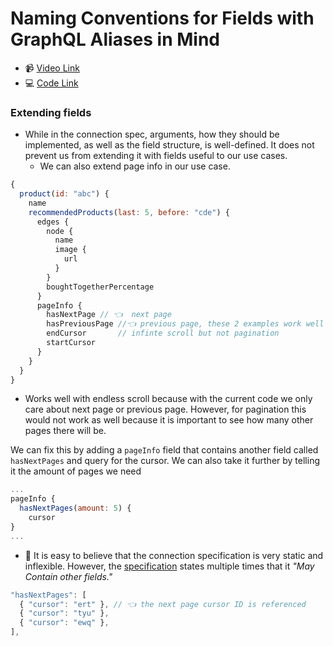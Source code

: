 # Naming Conventions for Fields with GraphQL Aliases in Mind

- 📹 [Video Link](https://egghead.io/lessons/graphql-extending-graphql-connections-with-additional-fields-and-arguments)
- 💻 [Code Link](https://github.com/nikgraf/designing-graphql-schemas-course/tree/master/lesson08)

### Extending fields

- While in the connection spec, arguments, how they should be implemented, as well as the field structure, is well-defined. It does not prevent us from extending it with fields useful to our use cases.
  - We can also extend page info in our use case.

```js
{
  product(id: "abc") {
    name
    recommendedProducts(last: 5, before: "cde") {
      edges {
        node {
          name
          image {
            url
          }
        }
        boughtTogetherPercentage
      }
      pageInfo {
        hasNextPage // 👈  next page
        hasPreviousPage //👈 previous page, these 2 examples work well for
        endCursor       // infinte scroll but not pagination
        startCursor
      }
    }
  }
}
```

- Works well with endless scroll because with the current code we only care about next page or previous page. However, for pagination this would not work as well because it is important to see how many other pages there will be.

We can fix this by adding a `pageInfo` field that contains another field called `hasNextPages` and query for the cursor. We can also take it further by telling it the amount of pages we need

```js
...
pageInfo {
  hasNextPages(amount: 5) {
    cursor
}
...
```

- 🔮 It is easy to believe that the connection specification is very static and inflexible. However, the [specification](https://relay.dev/graphql/connections.htm#sec-Edge-Types.Fields) states multiple times that it _"May Contain other fields."_

```js
"hasNextPages": [
  { "cursor": "ert" }, // 👈 the next page cursor ID is referenced
  { "cursor": "tyu" },
  { "cursor": "ewq" },
],
```
